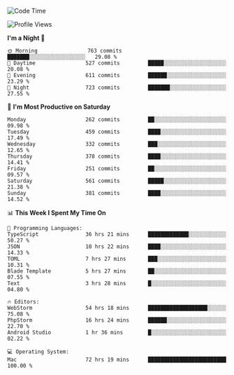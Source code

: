 <!--START_SECTION:waka-->
![Code Time](http://img.shields.io/badge/Code%20Time-1%2C773%20hrs%2059%20mins-blue)

![Profile Views](http://img.shields.io/badge/Profile%20Views-6-blue)

**I'm a Night 🦉** 

```text
🌞 Morning                763 commits         ███████░░░░░░░░░░░░░░░░░░   29.08 % 
🌆 Daytime                527 commits         █████░░░░░░░░░░░░░░░░░░░░   20.08 % 
🌃 Evening                611 commits         ██████░░░░░░░░░░░░░░░░░░░   23.29 % 
🌙 Night                  723 commits         ███████░░░░░░░░░░░░░░░░░░   27.55 % 
```
📅 **I'm Most Productive on Saturday** 

```text
Monday                   262 commits         ██░░░░░░░░░░░░░░░░░░░░░░░   09.98 % 
Tuesday                  459 commits         ████░░░░░░░░░░░░░░░░░░░░░   17.49 % 
Wednesday                332 commits         ███░░░░░░░░░░░░░░░░░░░░░░   12.65 % 
Thursday                 378 commits         ████░░░░░░░░░░░░░░░░░░░░░   14.41 % 
Friday                   251 commits         ██░░░░░░░░░░░░░░░░░░░░░░░   09.57 % 
Saturday                 561 commits         █████░░░░░░░░░░░░░░░░░░░░   21.38 % 
Sunday                   381 commits         ████░░░░░░░░░░░░░░░░░░░░░   14.52 % 
```


📊 **This Week I Spent My Time On** 

```text
💬 Programming Languages: 
TypeScript               36 hrs 21 mins      █████████████░░░░░░░░░░░░   50.27 % 
JSON                     10 hrs 22 mins      ████░░░░░░░░░░░░░░░░░░░░░   14.33 % 
TOML                     7 hrs 27 mins       ███░░░░░░░░░░░░░░░░░░░░░░   10.31 % 
Blade Template           5 hrs 27 mins       ██░░░░░░░░░░░░░░░░░░░░░░░   07.55 % 
Text                     3 hrs 28 mins       █░░░░░░░░░░░░░░░░░░░░░░░░   04.80 % 

🔥 Editors: 
WebStorm                 54 hrs 18 mins      ███████████████████░░░░░░   75.08 % 
PhpStorm                 16 hrs 24 mins      ██████░░░░░░░░░░░░░░░░░░░   22.70 % 
Android Studio           1 hr 36 mins        █░░░░░░░░░░░░░░░░░░░░░░░░   02.22 % 

💻 Operating System: 
Mac                      72 hrs 19 mins      █████████████████████████   100.00 % 
```


<!--END_SECTION:waka-->
